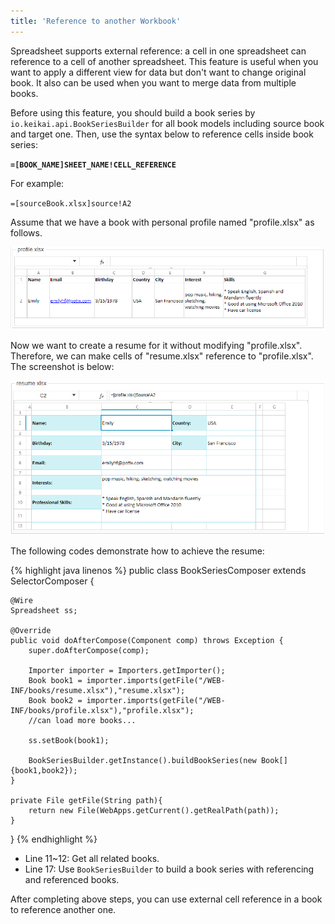 ```yaml
---
title: 'Reference to another Workbook'
---
```


Spreadsheet supports external reference: a cell in one spreadsheet can
reference to a cell of another spreadsheet. This feature is useful when
you want to apply a different view for data but don't want to change
original book. It also can be used when you want to merge data from
multiple books.

Before using this feature, you should build a book series by
`io.keikai.api.BookSeriesBuilder`
for all book models including source book and target one. Then, use the
syntax below to reference cells inside book series:

**`=[BOOK_NAME]SHEET_NAME!CELL_REFERENCE`**

For example:

`=[sourceBook.xlsx]source!A2`

Assume that we have a book with personal profile named "profile.xlsx" as
follows.

![center](/assets/images/dev-ref/Essentials-reference-profile.png)

Now we want to create a resume for it without modifying "profile.xlsx".
Therefore, we can make cells of "resume.xlsx" reference to
"profile.xlsx". The screenshot is below:

![center](/assets/images/dev-ref/Essentials-reference-resume.png)

The following codes demonstrate how to achieve the resume:

{% highlight java linenos %}
public class BookSeriesComposer extends SelectorComposer<Component> {
    
    @Wire
    Spreadsheet ss;
    
    @Override
    public void doAfterCompose(Component comp) throws Exception {
        super.doAfterCompose(comp);
        
        Importer importer = Importers.getImporter();
        Book book1 = importer.imports(getFile("/WEB-INF/books/resume.xlsx"),"resume.xlsx");
        Book book2 = importer.imports(getFile("/WEB-INF/books/profile.xlsx"),"profile.xlsx");
        //can load more books...
        
        ss.setBook(book1);
        
        BookSeriesBuilder.getInstance().buildBookSeries(new Book[]{book1,book2});
    }

    private File getFile(String path){
        return new File(WebApps.getCurrent().getRealPath(path));
    }
}
{% endhighlight %}

  - Line 11\~12: Get all related books.
  - Line 17: Use `BookSeriesBuilder` to build a book series with
    referencing and referenced books.

After completing above steps, you can use external cell reference in a
book to reference another one.
